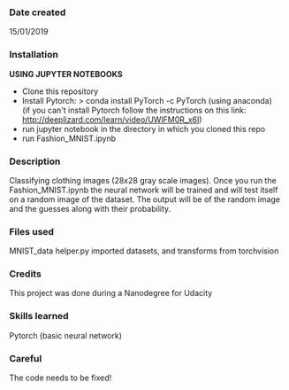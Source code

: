 ### Date created
15/01/2019

### Installation
__USING JUPYTER NOTEBOOKS__
- Clone this repository
- Install Pytorch: 
       > conda install PyTorch -c PyTorch    (using anaconda)    
(if you can't install Pytorch follow the instructions on this link: http://deeplizard.com/learn/video/UWlFM0R_x6I)
- run jupyter notebook in the directory in which you cloned this repo
- run Fashion_MNIST.ipynb

### Description
Classifying clothing images (28x28 gray scale images).
Once you run the Fashion_MNIST.ipynb the neural network will be trained and will test itself on a random image of the dataset. The output will be of the random image and the guesses along with their probability. 

### Files used
MNIST_data
helper.py
imported datasets, and transforms from torchvision

### Credits
This project was done during a Nanodegree for Udacity

### Skills learned
Pytorch (basic neural network)

### Careful
The code needs to be fixed!
